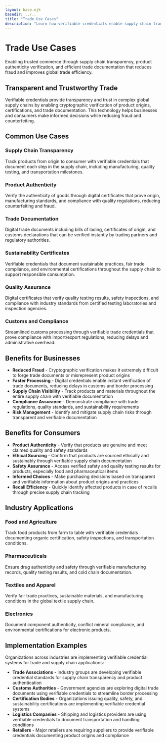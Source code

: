 ```yaml
---
layout: base.njk
basedir: ../..
title: "Trade Use Cases"
description: "Learn how verifiable credentials enable supply chain transparency, product authenticity, and trusted commerce in global trade networks."
---
```


<div class="hero">
  <div class="container">
    <h1>Trade Use Cases</h1>
    <p>
Enabling trusted commerce through supply chain transparency, product
authenticity verification, and efficient trade documentation that reduces
fraud and improves global trade efficiency.
    </p>
  </div>
</div>

<section class="content-section">
  <div class="container">
    <h2 class="section-title">Transparent and Trustworthy Trade</h2>
    <p class="section-subtitle">
Verifiable credentials provide transparency and trust in complex global
supply chains by enabling cryptographic verification of product origins,
certifications, and trade documentation. This technology helps businesses
and consumers make informed decisions while reducing fraud and counterfeiting.
    </p>
  </div>
</section>

<section class="content-section">
  <div class="container">
    <h2 class="section-title">Common Use Cases</h2>
    <div class="feature-grid">
      <div class="feature-card">
        <h3>Supply Chain Transparency</h3>
        <p>
Track products from origin to consumer with verifiable credentials that
document each step in the supply chain, including manufacturing, quality
testing, and transportation milestones.
        </p>
      </div>
      <div class="feature-card">
        <h3>Product Authenticity</h3>
        <p>
Verify the authenticity of goods through digital certificates that prove
origin, manufacturing standards, and compliance with quality regulations,
reducing counterfeiting and fraud.
        </p>
      </div>
      <div class="feature-card">
        <h3>Trade Documentation</h3>
        <p>
Digital trade documents including bills of lading, certificates of origin,
and customs declarations that can be verified instantly by trading partners
and regulatory authorities.
        </p>
      </div>
      <div class="feature-card">
        <h3>Sustainability Certificates</h3>
        <p>
Verifiable credentials that document sustainable practices, fair trade
compliance, and environmental certifications throughout the supply chain to
support responsible consumption.
        </p>
      </div>
      <div class="feature-card">
        <h3>Quality Assurance</h3>
        <p>
Digital certificates that verify quality testing results, safety
inspections, and compliance with industry standards from certified testing
laboratories and inspection agencies.
        </p>
      </div>
      <div class="feature-card">
        <h3>Customs and Compliance</h3>
        <p>
Streamlined customs processing through verifiable trade credentials that
prove compliance with import/export regulations, reducing delays and
administrative overhead.
        </p>
      </div>
    </div>
  </div>
</section>

<section class="content-section">
  <div class="container">
    <h2 class="section-title">Benefits for Businesses</h2>
    <ul>
      <li>
<strong>Reduced Fraud</strong> - Cryptographic verification makes it
extremely difficult to forge trade documents or misrepresent product origins
      </li>
      <li>
<strong>Faster Processing</strong> - Digital credentials enable instant
verification of trade documents, reducing delays in customs and border
processing
      </li>
      <li>
<strong>Supply Chain Visibility</strong> - Track products and materials
throughout the entire supply chain with verifiable documentation
      </li>
      <li>
<strong>Compliance Assurance</strong> - Demonstrate compliance with trade
regulations, quality standards, and sustainability requirements
      </li>
      <li>
<strong>Risk Management</strong> - Identify and mitigate supply chain risks
through transparent and verifiable documentation
      </li>
    </ul>
  </div>
</section>

<section class="content-section">
  <div class="container">
    <h2 class="section-title">Benefits for Consumers</h2>
    <ul>
      <li>
<strong>Product Authenticity</strong> - Verify that products are genuine and
meet claimed quality and safety standards
      </li>
      <li>
<strong>Ethical Sourcing</strong> - Confirm that products are sourced
ethically and sustainably through verifiable supply chain documentation
      </li>
      <li>
<strong>Safety Assurance</strong> - Access verified safety and quality
testing results for products, especially food and pharmaceutical items
      </li>
      <li>
<strong>Informed Choices</strong> - Make purchasing decisions based on
transparent and verifiable information about product origins and practices
      </li>
      <li>
<strong>Recall Efficiency</strong> - Quickly identify affected products in
case of recalls through precise supply chain tracking
      </li>
    </ul>
  </div>
</section>

<section class="content-section">
  <div class="container">
    <h2 class="section-title">Industry Applications</h2>
    <div class="feature-grid">
      <div class="feature-card">
        <h3>Food and Agriculture</h3>
        <p>
Track food products from farm to table with verifiable credentials
documenting organic certification, safety inspections, and transportation
conditions.
        </p>
      </div>
      <div class="feature-card">
        <h3>Pharmaceuticals</h3>
        <p>
Ensure drug authenticity and safety through verifiable manufacturing
records, quality testing results, and cold chain documentation.
        </p>
      </div>
      <div class="feature-card">
        <h3>Textiles and Apparel</h3>
        <p>
Verify fair trade practices, sustainable materials, and manufacturing
conditions in the global textile supply chain.
        </p>
      </div>
      <div class="feature-card">
        <h3>Electronics</h3>
        <p>
Document component authenticity, conflict mineral compliance, and
environmental certifications for electronic products.
        </p>
      </div>
    </div>
  </div>
</section>

<section class="content-section">
  <div class="container">
    <h2 class="section-title">Implementation Examples</h2>
    <p>
Organizations across industries are implementing verifiable credential
systems for trade and supply chain applications:
    </p>
    <ul>
      <li>
<strong>Trade Associations</strong> - Industry groups are developing
verifiable credential standards for supply chain transparency and product
authentication
      </li>
      <li>
<strong>Customs Authorities</strong> - Government agencies are exploring
digital trade documents using verifiable credentials to streamline border
processing
      </li>
      <li>
<strong>Certification Bodies</strong> - Organizations issuing quality,
safety, and sustainability certifications are implementing verifiable
credential systems
      </li>
      <li>
<strong>Logistics Companies</strong> - Shipping and logistics providers are
using verifiable credentials to document transportation and handling
conditions
      </li>
      <li>
<strong>Retailers</strong> - Major retailers are requiring suppliers to
provide verifiable credentials documenting product origins and compliance
      </li>
    </ul>
  </div>
</section>